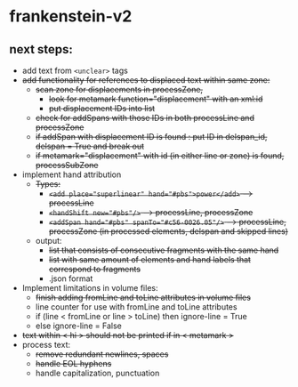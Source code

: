# frankenstein-v2

## next steps:
- add text from `<unclear>` tags
- ~~add functionality for references to displaced text within same zone:~~
  - ~~scan zone for displacements in processZone,~~
    - ~~look for metamark function="displacement" with an xml:id~~
    - ~~put displacement IDs into list~~
  - ~~check for addSpans with those IDs in both processLine and processZone~~
  - ~~if addSpan with displacement ID is found : put ID in delspan_id, delspan = True and break out~~
  - ~~if metamark="displacement" with id (in either line or zone) is found, processSubZone~~
- implement hand attribution
  - ~~Types:~~
    - ~~`<add place="superlinear" hand="#pbs">power</add>` --> processLine~~
    - ~~`<handShift new="#pbs"/>` --> processLine, processZone~~
    - ~~`<addSpan hand="#pbs" spanTo="#c56-0026.05"/>` --> processLine, processZone (in processed elements, delspan and skipped lines)~~
  - output:
    - ~~list that consists of consecutive fragments with the same hand~~
    - ~~list with same amount of elements and hand labels that correspond to fragments~~
    - .json format
- Implement limitations in volume files:
  - ~~finish adding fromLine and toLine attributes in volume files~~
  - line counter for use with fromLine and toLine attributes
  - if (line < fromLine or line > toLine) then ignore-line = True
  - else ignore-line = False
- ~~text within < hi > should not be printed if in < metamark >~~
- process text:
  - ~~remove redundant newlines, spaces~~
  - ~~handle EOL hyphens~~
  - handle capitalization, punctuation
